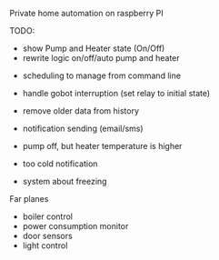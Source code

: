 Private home automation on raspberry PI

TODO:
+ show Pump and Heater state (On/Off)
+ rewrite logic on/off/auto pump and heater

- scheduling to manage from command line
- handle gobot interruption (set relay to initial state)
- remove older data from history

- notification sending (email/sms)
 - pump off, but heater temperature is higher
 - too cold notification
 - system about freezing


Far planes
- boiler control
- power consumption monitor
- door sensors
- light control
